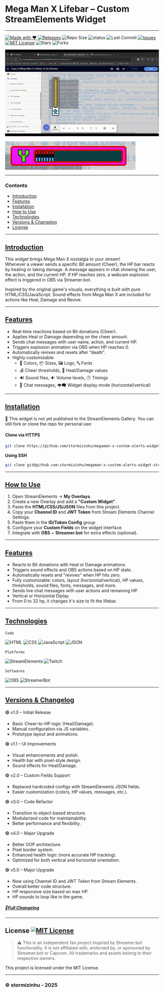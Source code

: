 # Mega Man X Lifebar – Custom StreamElements Widget  

---
[![Made with ❤️](https://img.shields.io/badge/Made%20with-%E2%9D%A4-blue)](https://beacons.ai/stormizinhu) [![Releases](https://img.shields.io/github/v/release/stormizinhu/megaman-x-lifebar-custom-widget-stream-elements?label=Releases)](https://github.com/stormizinhu/megaman-x-lifebar-custom-widget-stream-elements/releases) ![Repo Size](https://img.shields.io/github/repo-size/stormizinhu/megaman-x-lifebar-custom-widget-stream-elements) ![status](https://img.shields.io/badge/status-WIP-orange) ![Last Commit](https://img.shields.io/github/last-commit/stormizinhu/megaman-x-lifebar-custom-widget-stream-elements) [![Issues](https://img.shields.io/github/issues/stormizinhu/megaman-x-lifebar-custom-widget-stream-elements?label=Issues)](https://github.com/stormizinhu/megaman-x-lifebar-custom-widget-stream-elements/issues) [![MIT License](https://img.shields.io/badge/license-MIT-brightgreen.svg)](LICENSE) ![Stars](https://img.shields.io/github/stars/stormizinhu/megaman-x-lifebar-custom-widget-stream-elements?style=social) ![Forks](https://img.shields.io/github/forks/stormizinhu/megaman-x-lifebar-custom-widget-stream-elements) 

![Vertical Demo](https://raw.githubusercontent.com/stormizinhu/megaman-x-lifebar-custom-widget-stream-elements/refs/heads/main/src/img/vertical.gif) 

![Horizontal Demo](https://raw.githubusercontent.com/stormizinhu/megaman-x-lifebar-custom-widget-stream-elements/refs/heads/main/src/img/horizontal.png)

---

### Contents
- [Introduction](#introduction)
- [Features](#features)
- [Installation](#installation)
- [How to Use](#how-to-use)
- [Technologies](#technologies)
- [Versions & Changelog](#versions-&-changelog)
- [License](#license)

---

## [Introduction](#contents)  
This widget brings Mega Man X nostalgia to your stream!  
Whenever a viewer sends a specific Bit amount (Cheer), the HP bar reacts by healing or taking damage. A message appears in chat showing the user, the action, and the current HP. If HP reaches zero, a webcam explosion effect is triggered in OBS via Streamer.bot.

Inspired by the original game's visuals, everything is built with pure HTML/CSS/JavaScript. Sound effects from Mega Man X are included for actions like Heal, Damage and Revive.

---
## [Features](#contents)

- Real-time reactions based on Bit donations (Cheer).
- Applies Heal or Damage depending on the cheer amount.
- Sends chat messages with user name, action, and current HP.
- Triggers explosion animation via OBS when HP reaches 0.
- Automatically revives and resets after “death”.
- Highly customizable:
  - 🎨 Colors, 📦 Sizes, 🖼️ Logo, 🔤 Fonts  
  - 💰 Cheer thresholds, 💊 Heal/Damage values  
  - 🔊 Sound files, 🔉 Volume levels, 🕒 Timings  
  - 💬 Chat messages, 👁️‍🗨️ Widget display mode (horizontal/vertical)

---

## [Installation](#contents)
📢 This widget is not yet published to the StreamElements Gallery. You can still fork or clone the repo for personal use:

#### Clone via HTTPS
```bash
git clone https://github.com/stormizinhu/megaman-x-custom-alerts-widget-stream-elements.git
```

**Using SSH**
```bash
git clone git@github.com:stormizinhu/megaman-x-custom-alerts-widget-stream-elements.git
```
---

## [How to Use](#contents)

1. Open StreamElements → **My Overlays**.
2. Create a new Overlay and add a **"Custom Widget"**.
3. Paste the **HTML/CSS/JS/JSON** files from this project.
4. Copy your **Channel ID** and **JWT Token** from Stream Elements Channel Settings.
5. Paste them in the **ID/Token Config** group
6. Configure your **Custom Fields** on the widget interface.
7. Integrate with **OBS** + **Streamer.bot** for extra effects (optional).

---

## [Features](#contents)
- Reacts to Bit donations with Heal or Damage animations.
- Triggers sound effects and OBS actions based on HP state.
- Automatically resets and "revives" when HP hits zero.
- Fully customizable: colors, layout (horizontal/vertical), HP values, thresholds, sound files, fonts, messages, and more.
- Sends live chat messages with user actions and remaining HP.
- Vertical or Horizontal Diplay.
- From 0 to 32 hp, it changes it's size to fit the lifebar.

---

## [Technologies](#contents)
``Code``

![HTML](https://img.shields.io/badge/HTML-5-orange?logo=html5) ![CSS](https://img.shields.io/badge/CSS-3-blue?logo=css3) ![JavaScript](https://img.shields.io/badge/JavaScript-ES6-yellow?logo=javascript) ![JSON](https://img.shields.io/badge/JSON-grey?logo=json)

``Platforms``

![StreamElements](https://img.shields.io/badge/StreamElements-darkgreen?logo=streamelements) ![Twitch](https://img.shields.io/badge/Twitch-purple?logo=twitch)

``Softwares``

![OBS](https://img.shields.io/badge/OBS-black?logo=obsstudio) ![StreamerBot](https://img.shields.io/badge/StreamerBot-cyan?logo=streamerbot)

---

## [Versions & Changelog](#contents)

🟢 v1.0 – Initial Release
- Basic Cheer-to-HP logic (Heal/Damage).
- Manual configuration via JS variables.
- Prototype layout and animations.

🟢 v1.1 – UI Improvements
- Visual enhancements and polish.
- Health bar with pixel-style design.
- Sound effects for Heal/Damage.

🟢 v2.0 – Custom Fields Support
- Replaced hardcoded configs with StreamElements JSON fields.
- Easier customization (colors, HP values, messages, etc.).

🟢 v3.0 – Code Refactor
- Transition to object-based structure.
- Modularized code for maintainability.
- Better performance and flexibility.

🟢 v4.0 – Major Upgrade
- Better OOP architecture.
- Pixel border system.
- Enhanced health logic (more accurate HP tracking).
- Optimized for both vertical and horizontal orientation.

🟢 v5.0 – Major Upgrade
- Now using Channel ID and JWT Token from Stream Elements.
- Overall better code structure.
- HP responsive size based on max HP.
- HP sounds to loop like in the game.


##### 📄[Full Changelog](./CHANGELOG.md)


---

## License [![MIT License](https://img.shields.io/badge/license-MIT-brightgreen.svg)](LICENSE)

> ⚠️ This is an independent fan project inspired by Streamer.bot functionality.
> It is not affiliated with, endorsed by, or sponsored by Streamer.bot or Capcom.
> All trademarks and assets belong to their respective owners.

This project is licensed under the MIT License. 

---
### © stormizinhu - 2025
